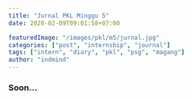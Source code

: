 ```yaml
---
title: "Jurnal PKL Minggu 5"
date: 2020-02-09T09:01:58+07:00

featuredImage: "/images/pkl/m5/jurnal.jpg"
categories: ["post", "internship", "journal"]
tags: ["intern", "diary", "pkl", "psg", "magang"]
author: "indmind"
---
```


### Soon...
